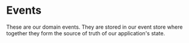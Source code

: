 # Events

These are our domain events. They are stored in our event store where together they form the source of truth of our application's state.
